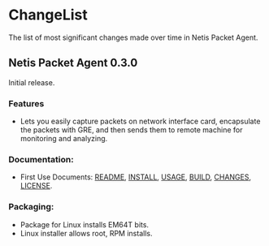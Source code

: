 # ChangeList
The list of most significant changes made over time in
Netis Packet Agent.

## Netis Packet Agent 0.3.0

Initial release.

### Features
* Lets you easily capture packets on network interface card, encapsulate the packets with GRE, and then sends them to remote machine for monitoring and analyzing.

### Documentation:
* First Use Documents: [README](README.md), [INSTALL](INSTALL.md), [USAGE](USAGE.md), [BUILD](BUILD.md), [CHANGES](CHANGES.md), [LICENSE](LICENSE.md).

### Packaging:
* Package for Linux installs EM64T bits.
* Linux installer allows root, RPM installs.

